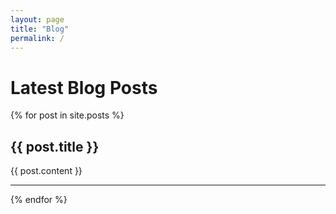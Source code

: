 ```yaml
---
layout: page
title: "Blog"
permalink: /
---
```


# Latest Blog Posts

{% for post in site.posts %}
## {{ post.title }}

{{ post.content }}

---
{% endfor %}
